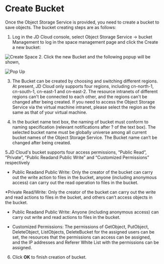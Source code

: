 # Create Bucket

Once the Object Storage Service is provided, you need to create a bucket to save objects. The bucket creating steps are as follows:

 1. Log in the JD Cloud console, select Object Storage Service -> bucket Management to log in the space management page and click the Create a new bucket:

![Create Space](https://github.com/jdcloudcom/cn/blob/edit/image/Object-Storage-Service/OSS-027.png)
2. Click the new Bucket and the following popup will be shown,

![Pop Up](https://github.com/jdcloudcom/cn/blob/edit/image/Object-Storage-Service/OSS-028.png)

3. The Bucket can be created by choosing and switching different regions. At present, JD Cloud only supports four regions, including cn-north-1, cn-south-1, cn-east-1 and cn-east-2. The resource intranets of different regions can't be connected to each other, and the regions can't be changed after being created. If you need to access the Object Storage Service via the virtual machine intranet, please select the region as the same as that of your virtual machine.

 4. In the bucket name text box, the naming of bucket must conform to naming specification (relevant notifications after ? of the text box). The selected bucket name must be globally universe among all current bucket names of the Object Storage Service. The Bucket name can’t be changed after being created.

 5.JD Cloud's bucket supports four access permissions, “Public Read”, “Private”, “Public Readand Public Write” and “Customized Permissions” respectively

* Public Readand Public Write: Only the creator of the bucket can carry out the write action to files in the bucket, anyone (including anonymous access) can carry out the read operation to files in the bucket.

*Private Read/Write: Only the creator of the bucket can carry out the write and read actions to files in the bucket, and others can’t access objects in the bucket.

* Public Readand Public Write: Anyone (including anonymous access) can carry out write and read actions to files in the bucket.

* Customized Permissions: The permissions of GetObject, PutObject, DeleteObject, ListObjects, DeleteBucket for the assigned users can be set, the resources that the permissions can access can be assigned, and the IP addresses and Referer White List with the permissions can be assigned.

 6. Click **OK** to finish creation of bucket.

